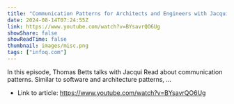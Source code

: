 ```yaml
---
title: "Communication Patterns for Architects and Engineers with Jacqui Read"
date: 2024-08-14T07:24:55Z
link: https://www.youtube.com/watch?v=BYsavrQO6Ug
showShare: false
showReadTime: false
thumbnail: images/misc.png
tags: ["infoq.com"]
---
```

In this episode, Thomas Betts talks with Jacqui Read about communication patterns. Similar to software and architecture patterns, ...

- Link to article: https://www.youtube.com/watch?v=BYsavrQO6Ug